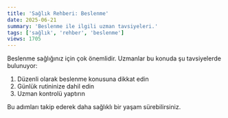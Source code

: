 ```yaml
---
title: 'Sağlık Rehberi: Beslenme'
date: 2025-06-21
summary: 'Beslenme ile ilgili uzman tavsiyeleri.'
tags: ['sağlık', 'rehber', 'beslenme']
views: 1705
---
```


Beslenme sağlığınız için çok önemlidir. Uzmanlar bu konuda şu tavsiyelerde bulunuyor:

1. Düzenli olarak beslenme konusuna dikkat edin
2. Günlük rutininize dahil edin
3. Uzman kontrolü yaptırın

Bu adımları takip ederek daha sağlıklı bir yaşam sürebilirsiniz.